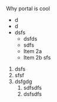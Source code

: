 Why portal is cool
- d
- d
- dsfs
  - dsfds
  - sdfs
  * Item 2a
  * Item 2b
sfs
1. dsfs
2. sfsf
3. dsfgdg
   1. sdfsdfs
   2. dsfsdfs
